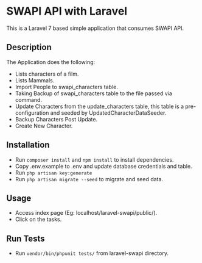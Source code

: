 # SWAPI API with Laravel
This is a Laravel 7 based simple application that consumes SWAPI API.

## Description

The Application does the following:
- Lists characters of a film. 
- Lists Mammals.
- Import People to swapi_characters table.
- Taking Backup of swapi_characters table to the file passed via command.
- Update Characters from the update_characters table, this table is a pre-configuration and seeded by UpdatedCharacterDataSeeder.
- Backup Characters Post Update.
- Create New Character.

## Installation
- Run ``composer install``  and ``npm install`` to install dependencies. 
- Copy .env.example to .env and update database credentials and table.
- Run ``php artisan key:generate``
- Run ``php artisan migrate --seed`` to migrate and seed data.

## Usage
- Access index page (Eg: localhost/laravel-swapi/public/).
- Click on the tasks.

## Run Tests
- Run  ```vendor/bin/phpunit tests/``` from laravel-swapi directory.


